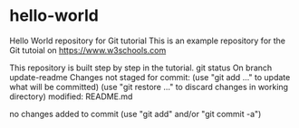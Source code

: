 # hello-world
Hello World repository for Git tutorial
This is an example repository for the Git tutoial on https://www.w3schools.com

This repository is built step by step in the tutorial.
git status
On branch update-readme
Changes not staged for commit:
  (use "git add ..." to update what will be committed)
  (use "git restore ..." to discard changes in working directory)
        modified:   README.md

no changes added to commit (use "git add" and/or "git commit -a")